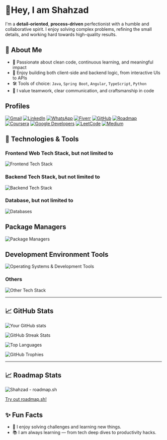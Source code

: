 # 👋Hey, I am Shahzad

I'm a **detail-oriented**, **process-driven** perfectionist with a humble and collaborative spirit. I enjoy solving complex problems, refining the small details, and working hard towards high-quality results.

## 🧠 About Me

- 🎯 Passionate about clean code, continuous learning, and meaningful impact
- 👀 Enjoy building both client-side and backend logic, from interactive UIs to APIs
- 🛠️ Tools of choice: `Java`, `Spring Boot`, `Angular`, `TypeScript`, `Python`
- 🤝 I value teamwork, clear communication, and craftsmanship in code

## Profiles

[![Gmail](https://img.shields.io/badge/gmail-shaizcodes-EA4335?logo=gmail)](mailto:shaizcodes@gmail.com)
[![LinkedIn](https://img.shields.io/badge/linkedin-in/shahzad--baloch-0077B5)](https://linkedin.com/in/shahzad-baloch)
[![WhatsApp](https://img.shields.io/badge/whatsapp-+923013876845-25D366?logo=whatsapp)](https://wa.me/923013876845?text=Hi%20from%20a%20GitHub%20user!)
[![Fiverr](https://img.shields.io/badge/fiverr-shaiznoor-1DBF73?logo=fiverr)](https://www.fiverr.com/shaiznoor)
[![GitHub](https://img.shields.io/badge/github-shaizCodes-181717?logo=github)](https://github.com/shaizCodes)
[![Roadmap](https://img.shields.io/badge/roadmap-u/shahzad-000000?logo=roadmapdotsh)](https://roadmap.sh/u/shahzad)
[![Coursera](https://img.shields.io/badge/coursera-learner/shahzad-0056D2?logo=coursera)](https://www.coursera.org/learner/shahzad)
[![Google Developers](https://img.shields.io/badge/google%20developers-g.dev/shahzad--baloch-4285F4)](https://g.dev/shahzad-baloch)
[![LeetCode](https://img.shields.io/badge/leetcode-shahzad--baloch-FFA116?logo=leetcode)](https://leetcode.com/shahzad-baloch/)
[![Medium](https://img.shields.io/badge/medium-@shaizcodes-000000?logo=medium)](https://medium.com/@shaizcodes)

## 🔧 Technologies & Tools

### Frontend Web Tech Stack, but not limited to

![Frontend Tech Stack](https://skillicons.dev/icons?i=html,css,sass,tailwind,js,jquery,bootstrap,ts,angular,react,materialui,flutter&perline=8&theme=light)

### Backend Tech Stack, but not limited to

![Backend Tech Stack](https://skillicons.dev/icons?i=java,python,c,cpp,cs,php,kotlin,nodejs,express,flask,spring&perline=8&theme=light)

### Database, but not limited to

![Databases](https://skillicons.dev/icons?i=postgres,mysql,sqlite,mongodb,firebase&perline=8&theme=light)

## Package Managers

![Package Managers](https://skillicons.dev/icons?i=maven,gradle,npm,bun&theme=light)

## Development Environment Tools

![Operating Systems & Development Tools](https://skillicons.dev/icons?i=windows,ubuntu,kali,linux,vscode,idea,webstorm,clion,pycharm,androidstudio,eclipse,arduino,anaconda&theme=light&perline=8)

### Others

![Other Tech Stack](https://skillicons.dev/icons?i=postman,figma,wordpress,git,github,docker,gcp,azure,aws,nginx,netlify,powershell,bash&perline=8&theme=light)

---

## 📈 GitHub Stats

![Your GitHub stats](https://github-readme-stats.vercel.app/api?username=shaizCodes&show_icons=true&theme=transparent)

![GitHub Streak Stats](https://github-readme-streak-stats.herokuapp.com/?user=shaizCodes&theme=transparent)

![Top Languages](https://github-readme-stats.vercel.app/api/top-langs/?username=shaizCodes&layout=pie&theme=transparent)

![GitHub Trophies](https://github-profile-trophy.vercel.app/?username=shaizCodes&theme=transparent&margin-w=15&margin-h=15)

---

## 📈 Roadmap Stats

![Shahzad - roadmap.sh](https://roadmap.sh/card/tall/66cc88cd0d264bdbf81f35fe?variant=dark&roadmaps=java%2Cgit-github%2Cdatastructures-and-algorithms)

[Try out roadmap.sh!](https://roadmap.sh/befriend?u=66cc88cd0d264bdbf81f35fe)

## ✨ Fun Facts

- 🧩 I enjoy solving challenges and learning new things.
- 📚 I am always learning — from tech deep dives to productivity hacks.
